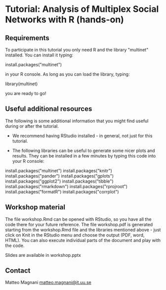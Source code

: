 # Tutorial: Analysis of Multiplex Social Networks with R (hands-on)

## Requirements

To participate in this tutorial you only need R and the library "multinet" installed. You can install it typing:

install.packages("multinet")

in your R console. As long as you can load the library, typing:

library(multinet)

you are ready to go!

## Useful additional resources

The following is some additional information that you might find useful during or after the tutorial.

- We recommend having RStudio installed - in general, not just for this tutorial.

- The following libraries can be useful to generate some nicer plots and results. They can be installed in a few minutes by typing this code into your R console:

install.packages("multinet")
install.packages("knitr")
install.packages("pander")
install.packages("gplots")
install.packages("ggplot2")
install.packages("tibble")
install.packages("rmarkdown")
install.packages("rprojroot")
install.packages("formatR")
install.packages("corrplot")

## Workshop material

The file workshop.Rmd can be opened with RStudio, so you have all the code there for your future reference. The file workshop.pdf is generated starting from the workshop.Rmd file and the libraries mentioned above - just click on Knit in the RStudio menu and choose the output (PDF, word, HTML). You can also execute individual parts of the document and play with the code.

Slides are available in workshop.pptx

## Contact

Matteo Magnani <matteo.magnani@it.uu.se>
